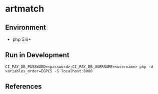 # artmatch

## Environment
* php 5.6+

## Run in Development
```
CI_PAY_DB_PASSWORD=<password>;CI_PAY_DB_USERNAME=<username> php -d variables_order=EGPCS -S localhost:8080
```

## References

